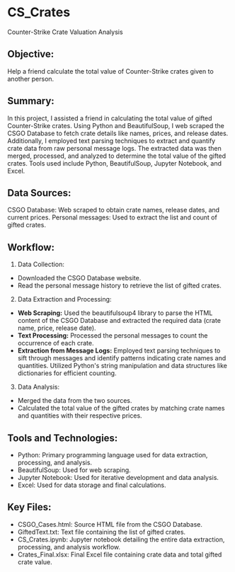 # CS_Crates
Counter-Strike Crate Valuation Analysis

## Objective:
Help a friend calculate the total value of Counter-Strike crates given to another person.

## Summary:
In this project, I assisted a friend in calculating the total value of gifted Counter-Strike crates. Using Python and BeautifulSoup, I web scraped the CSGO Database to fetch crate details like names, prices, and release dates. Additionally, I employed text parsing techniques to extract and quantify crate data from raw personal message logs. The extracted data was then merged, processed, and analyzed to determine the total value of the gifted crates. Tools used include Python, BeautifulSoup, Jupyter Notebook, and Excel.

## Data Sources:
CSGO Database: Web scraped to obtain crate names, release dates, and current prices.
Personal messages: Used to extract the list and count of gifted crates.

## Workflow:
1. Data Collection:
- Downloaded the CSGO Database website.
- Read the personal message history to retrieve the list of gifted crates.
2. Data Extraction and Processing:
- **Web Scraping:** Used the beautifulsoup4 library to parse the HTML content of the CSGO Database and extracted the required data (crate name, price, release date).
- **Text Processing:** Processed the personal messages to count the occurrence of each crate.
- **Extraction from Message Logs:** Employed text parsing techniques to sift through messages and identify patterns indicating crate names and quantities. Utilized Python's string manipulation and data structures like dictionaries for efficient counting.
3. Data Analysis:
- Merged the data from the two sources.
- Calculated the total value of the gifted crates by matching crate names and quantities with their respective prices.

## Tools and Technologies:
- Python: Primary programming language used for data extraction, processing, and analysis.
- BeautifulSoup: Used for web scraping.
- Jupyter Notebook: Used for iterative development and data analysis.
- Excel: Used for data storage and final calculations.

## Key Files:
- CSGO_Cases.html: Source HTML file from the CSGO Database.
- GiftedText.txt: Text file containing the list of gifted crates.
- CS_Crates.ipynb: Jupyter notebook detailing the entire data extraction, processing, and analysis workflow.
- Crates_Final.xlsx: Final Excel file containing crate data and total gifted crate value.

